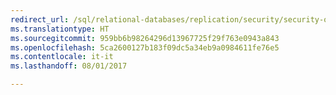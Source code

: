 ```yaml
--- 
redirect_url: /sql/relational-databases/replication/security/security-overview-replication
ms.translationtype: HT
ms.sourcegitcommit: 959bb6b98264296d13967725f29f763e0943a843
ms.openlocfilehash: 5ca2600127b183f09dc5a34eb9a0984611fe76e5
ms.contentlocale: it-it
ms.lasthandoff: 08/01/2017

--- 
```



